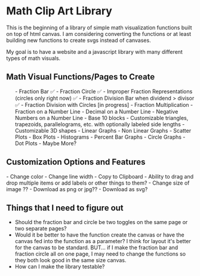 <h1>Math Clip Art Library</h1>

This is the beginning of a library of simple math visualization functions built on top of html canvas.
I am considering converting the functions or at least building new functions to create svgs instead of canvases. 

My goal is to have a website and a javascript library with many different types of math visuals.

<h2> Math Visual Functions/Pages to Create </h2>
<ul>
- Fraction Bar ✅
- Fraction Circle ✅
- Improper Fraction Representations (circles only right now) ✅
- Fraction Division Bar when dividend > divisor ✅
- Fraction Division with Circles [in progress]
- Fraction Multiplication
- Fraction on a Number Line
- Decimal on a Number Line
- Negative Numbers on a Number Line
- Base 10 blocks
- Customizable triangles, trapezoids, parallelograms, etc. with optionally labeled side lengths
- Customizable 3D shapes
- Linear Graphs
- Non Linear Graphs
- Scatter Plots
- Box Plots
- Histograms
- Percent Bar Graphs
- Circle Graphs
- Dot Plots
- Maybe More?
</ul>

<h2> Customization Options and Features </h2>
- Change color
- Change line width
- Copy to Clipboard
- Ability to drag and drop multiple items or add labels or other things to them?
- Change size of image ??
- Download as png or jpg??
- Download as svg?

<h2> Things that I need to figure out </h2>
<ul>
<li>Should the fraction bar and circle be two toggles on the same page or two separate pages? </li> 
<li> Would it be better to have the function create the canvas or have the canvas fed into the function as a parameter? 
 I think for layout it's better for the canvas to be standard. BUT... if I make the fraction bar and fraction circle all on one page, I may need to change the functions so they both look good in the same size canvas. </li>
<li> How can I make the library testable? </li>
</ul>
